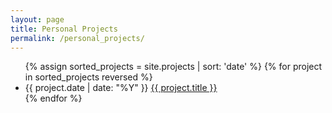 ```yaml
---
layout: page
title: Personal Projects
permalink: /personal_projects/
---
```


<div class="home">

  <ul class="posts">
    {% assign sorted_projects = site.projects | sort: 'date' %}
    {% for project in sorted_projects reversed %}
      <li>
        <span class="post-date">{{ project.date | date: "%Y" }}</span>
        <a class="post-link" href="{{ project.url | prepend: site.baseurl }}">{{ project.title }}</a>
      </li>
    {% endfor %}
  </ul>

</div>